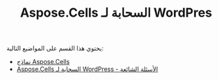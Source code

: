 ﻿---
title: Aspose.Cells السحابة لـ WordPres
second_title: Aspose.Cells Cloud Documen
type: docs
url: /ar/aspose-cells-cloud-for-wordpress/
description: Aspose.Cells تدعم السحابة Excel لإنشاء وتحويل ودمج وتقسيم وحماية وتشغيل الكائن الداخلي وما إلى ذلك
weight: 10
---
يحتوي هذا القسم على المواضيع التالية:

- [نماذج Aspose.Cells](/cells/ar/aspose-cells-forms/)
- [Aspose.Cells السحابة لـ WordPress - الأسئلة الشائعة](/cells/ar/aspose-cells-cloud-for-wordpress-faqs/)

